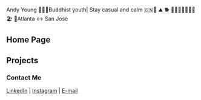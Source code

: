 Andy Young
💆🏼‍♂️Buddhist youth| Stay casual and calm
🇨🇳🌈 ⛰ 🐕 🌊🍿🍣🍵🏸🏊🏻🏖
📍Atlanta <-> San Jose

## Home Page

## Projects


### Contact Me
[LinkedIn](https://www.linkedin.com/in/andyang94/) | [Instagram](https://www.instagram.com/yoyeh94/?hl=en) | [E-mail](mailto:yang003@usc.edu)  

